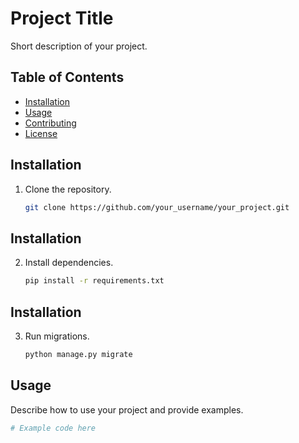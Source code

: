 # Project Title

Short description of your project.

## Table of Contents

- [Installation](#installation)
- [Usage](#usage)
- [Contributing](#contributing)
- [License](#license)

## Installation

1. Clone the repository.
   ```sh
   git clone https://github.com/your_username/your_project.git
## Installation

2. Install dependencies.
   ```sh
   pip install -r requirements.txt

## Installation

3. Run migrations.
   ```sh
   python manage.py migrate
## Usage

Describe how to use your project and provide examples.

```python
# Example code here
